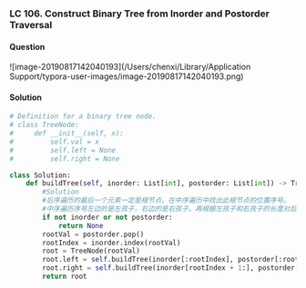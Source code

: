 ### LC 106. Construct Binary Tree from Inorder and Postorder Traversal

#### Question

![image-20190817142040193](/Users/chenxi/Library/Application Support/typora-user-images/image-20190817142040193.png)



#### Solution

```python
# Definition for a binary tree node.
# class TreeNode:
#     def __init__(self, x):
#         self.val = x
#         self.left = None
#         self.right = None

class Solution:
    def buildTree(self, inorder: List[int], postorder: List[int]) -> TreeNode:
        #Solution
        #后序遍历的最后一个元素一定是根节点，在中序遍历中找出此根节点的位置序号。
        #中序遍历序号左边的是左孩子，右边的是右孩子。再根据左孩子和右孩子的长度对后序遍历进行切片即可。
        if not inorder or not postorder:
            return None
        rootVal = postorder.pop()
        rootIndex = inorder.index(rootVal)
        root = TreeNode(rootVal)
        root.left = self.buildTree(inorder[:rootIndex], postorder[:rootIndex])
        root.right = self.buildTree(inorder[rootIndex + 1:], postorder[rootIndex:])
        return root
```


